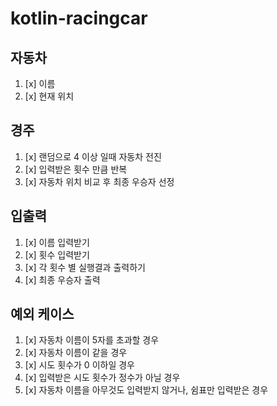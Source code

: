 # kotlin-racingcar

## 자동차
1. [x] 이름
2. [x] 현재 위치
## 경주
1. [x] 랜덤으로 4 이상 일때 자동차 전진
2. [x] 입력받은 횟수 만큼 반복
3. [x] 자동차 위치 비교 후 최종 우승자 선정
## 입출력
1. [x] 이름 입력받기
2. [x] 횟수 입력받기
3. [x] 각 횟수 별 실행결과 출력하기
4. [x] 최종 우승자 출력
## 예외 케이스
1. [x] 자동차 이름이 5자를 초과할 경우
2. [x] 자동차 이름이 같을 경우
3. [x] 시도 횟수가 0 이하일 경우
4. [x] 입력받은 시도 횟수가 정수가 아닐 경우
5. [x] 자동차 이름을 아무것도 입력받지 않거나, 쉼표만 입력받은 경우